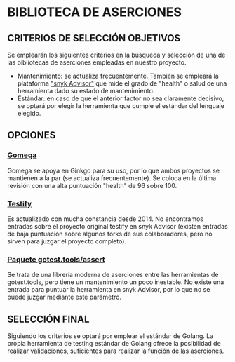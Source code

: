 # BIBLIOTECA DE ASERCIONES

## CRITERIOS DE SELECCIÓN OBJETIVOS

Se emplearán los siguientes criterios en la búsqueda y selección de una de las bibliotecas de aserciones empleadas en nuestro proyecto.

- Mantenimiento: se actualiza frecuentemente. También se empleará la plataforma ["snyk Advisor"](https://snyk.io/advisor/golang) que mide el grado de "health" o salud de una herramienta dado su estado de mantenimiento.
- Estándar: en caso de que el anterior factor no sea claramente decisivo, se optará por elegir la herramienta que cumple el estándar del lenguaje elegido.

## OPCIONES

### [Gomega](https://github.com/onsi/gomega)

Gomega se apoya en Ginkgo para su uso, por lo que ambos proyectos se mantienen a la par (se actualiza frecuentemente). Se coloca en la última revisión con una alta puntuación "health" de 96 sobre 100.

### [Testify](https://github.com/stretchr/testify)

Es actualizado con mucha constancia desde 2014. No encontramos entradas sobre el proyecto original testify en snyk Advisor (existen entradas de baja puntuación sobre algunos forks de sus colaboradores, pero no sirven para juzgar el proyecto completo).

### [Paquete gotest.tools/assert](https://github.com/gotestyourself/gotest.tools)

Se trata de una librería moderna de aserciones entre las herramientas de gotest.tools, pero tiene un mantenimiento un poco inestable. No existe una entrada para puntuar la herramienta en snyk Advisor, por lo que no se puede juzgar mediante este parámetro.

## SELECCIÓN FINAL

Siguiendo los criterios se optará por emplear el estándar de Golang. La propia herramienta de testing estándar de Golang ofrece la posibilidad de realizar validaciones, suficientes para realizar la función de las aserciones.
